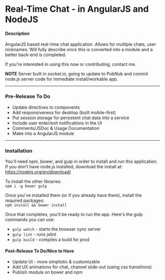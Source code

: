# Real-Time Chat - in AngularJS and NodeJS

#### Description
AngularJS based real-time chat application. Allows for multiple chats, user nicknames. Will fully describe once this is converted into a module and a better back-end is completed.  
  
If you're interested in using this now or contributing, contact me. 
   
**NOTE** Server built in socket.io, going to update to PubNub and commit node.js server code for immediate install/workable app.
   
---
  
### Pre-Release To Do
   -  Update directives to components
   -  Add responsiveness for desktop (built mobile-first)
   -  Put session storage for persistent chat data into a service
   -  Include user enter/exit notifications in the UI
   -  Comments/JSDoc & Usage Documentation
   -  Make into a AngularJS module

---  
   
### Installation
You'll need npm, bower, and gulp in order to install and run this application.   
If you don't have node.js installed, download the install at: https://nodejs.org/en/download/   

To install the other libraries:   
`npm i -g bower gulp`   
   
Once you've installed them (or if you already have them), install the required packages:   
`npm install && bower install`  

Once that completes, you'll be ready to run the app. Here's the gulp commands you can use:   
   
   - `gulp watch` - starts the browser sync server
   - `gulp lint` - runs jslint
   - `gulp build` - compiles a build for prod
   
   
#### Post-Release To Do/Nice to Have  
   -  Update UI - more simplistic & customizable
   -  Add UX animations for chat, channel slide-out (using css transitions)
   -  Publish module on bower and npm
